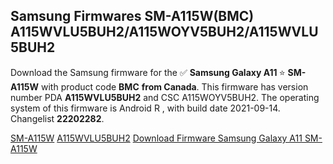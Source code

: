 <h2>Samsung Firmwares SM-A115W(BMC) A115WVLU5BUH2/A115WOYV5BUH2/A115WVLU5BUH2</h2>
Download the Samsung firmware for the ✅ <strong>Samsung Galaxy A11 </strong> ⭐ <strong>SM-A115W</strong> with product code <strong>BMC</strong> <strong> from Canada</strong>. This firmware has version number PDA <strong>A115WVLU5BUH2</strong> and CSC A115WOYV5BUH2. The operating system of this firmware is Android R , with build date 2021-09-14. Changelist <strong>22202282</strong>.


[SM-A115W](https://samfirm.shop/samsung/model/SM-A115W)
[A115WVLU5BUH2](https://samfirm.shop/samsung/pda/A115WVLU5BUH2)
[Download Firmware Samsung Galaxy A11 SM-A115W](https://samfirm.shop/samsung/firmware/456050)

